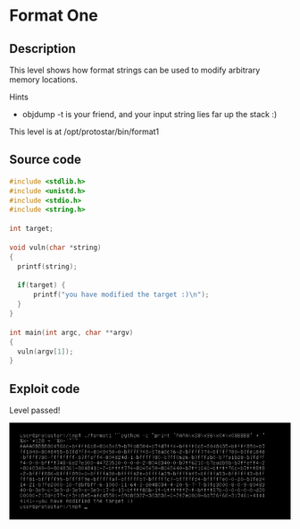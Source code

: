 # Format One

## Description

This level shows how format strings can be used to modify arbitrary memory locations.

Hints

* objdump -t is your friend, and your input string lies far up the stack :)

This level is at /opt/protostar/bin/format1

## Source code

```cpp
#include <stdlib.h>
#include <unistd.h>
#include <stdio.h>
#include <string.h>

int target;

void vuln(char *string)
{
  printf(string);
  
  if(target) {
      printf("you have modified the target :)\n");
  }
}

int main(int argc, char **argv)
{
  vuln(argv[1]);
}
```


## Exploit code

Level passed!

<p align="center">
    <img src="./done.png">
</p>